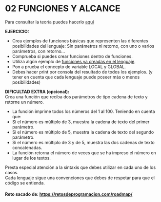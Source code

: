 # 02 FUNCIONES Y ALCANCE

Para consultar la teoría puedes hacerlo [aquí](../../conceptos/FUNCIONES_Y_ALCANCE.md)

**EJERCICIO:**

- Crea ejemplos de funciones básicas que representen las diferentes posibilidades del lenguaje: Sin parámetros ni
  retorno, con uno o varios parámetros, con retorno...
- Comprueba si puedes crear funciones dentro de funciones.
- Utiliza algún ejemplo de [funciones ya creadas en el lenguaje](../../conceptos/FUNCIONES_PREDIFINIDAS.md).
- Pon a prueba el concepto de variable LOCAL y GLOBAL.
- Debes hacer print por consola del resultado de todos los ejemplos. (y tener en cuenta que cada lenguaje puede poseer
  más o menos posibilidades)

**DIFICULTAD EXTRA (opcional):**  
Crea una función que reciba dos parámetros de tipo cadena de texto y retorne un número.

- La función imprime todos los números del 1 al 100. Teniendo en cuenta que:
- Si el número es múltiplo de 3, muestra la cadena de texto del primer parámetro.
- Si el número es múltiplo de 5, muestra la cadena de texto del segundo parámetro.
- Si el número es múltiplo de 3 y de 5, muestra las dos cadenas de texto concatenadas.
- La función retorna el número de veces que se ha impreso el número en lugar de los textos.

Presta especial atención a la sintaxis que debes utilizar en cada uno de los casos.  
Cada lenguaje sigue una convenciones que debes de respetar para que el código se entienda.

#### Reto sacado de: https://retosdeprogramacion.com/roadmap/

